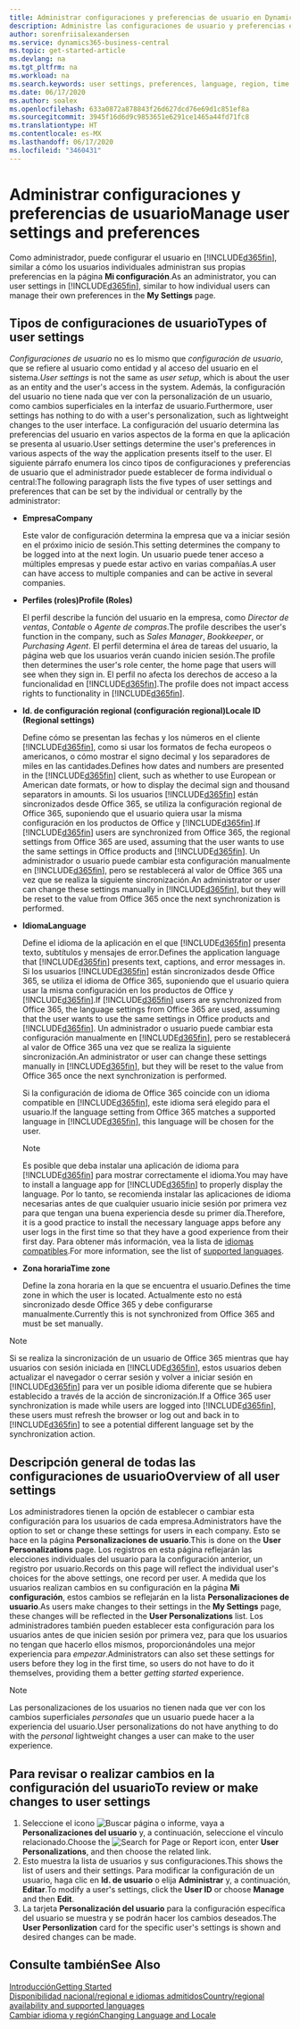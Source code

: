 ```yaml
---
title: Administrar configuraciones y preferencias de usuario en Dynamics 365 Business Central
description: Administre las configuraciones de usuario y preferencias en Dynamics 365 Business Central.
author: sorenfriisalexandersen
ms.service: dynamics365-business-central
ms.topic: get-started-article
ms.devlang: na
ms.tgt_pltfrm: na
ms.workload: na
ms.search.keywords: user settings, preferences, language, region, time zone, regional settings
ms.date: 06/17/2020
ms.author: soalex
ms.openlocfilehash: 633a0872a878843f26d627dcd76e69d1c851ef8a
ms.sourcegitcommit: 3945f16d6d9c9853651e6291ce1465a44fd71fc8
ms.translationtype: HT
ms.contentlocale: es-MX
ms.lasthandoff: 06/17/2020
ms.locfileid: "3460431"
---
```

# <a name="manage-user-settings-and-preferences"></a><span data-ttu-id="f2fb6-103">Administrar configuraciones y preferencias de usuario</span><span class="sxs-lookup"><span data-stu-id="f2fb6-103">Manage user settings and preferences</span></span>

<span data-ttu-id="f2fb6-104">Como administrador, puede configurar el usuario en [!INCLUDE[d365fin](includes/d365fin_md.md)], similar a cómo los usuarios individuales administran sus propias preferencias en la página **Mi configuración**.</span><span class="sxs-lookup"><span data-stu-id="f2fb6-104">As an administrator, you can user settings in [!INCLUDE[d365fin](includes/d365fin_md.md)], similar to how individual users can manage their own preferences in the **My Settings** page.</span></span>  

## <a name="types-of-user-settings"></a><span data-ttu-id="f2fb6-105">Tipos de configuraciones de usuario</span><span class="sxs-lookup"><span data-stu-id="f2fb6-105">Types of user settings</span></span>

<span data-ttu-id="f2fb6-106">*Configuraciones de usuario* no es lo mismo que *configuración de usuario*, que se refiere al usuario como entidad y al acceso del usuario en el sistema.</span><span class="sxs-lookup"><span data-stu-id="f2fb6-106">*User settings* is not the same as *user setup*, which is about the user as an entity and the user's access in the system.</span></span> <span data-ttu-id="f2fb6-107">Además, la configuración del usuario no tiene nada que ver con la personalización de un usuario, como cambios superficiales en la interfaz de usuario.</span><span class="sxs-lookup"><span data-stu-id="f2fb6-107">Furthermore, user settings has nothing to do with a user's personalization, such as lightweight changes to the user interface.</span></span> <span data-ttu-id="f2fb6-108">La configuración del usuario determina las preferencias del usuario en varios aspectos de la forma en que la aplicación se presenta al usuario.</span><span class="sxs-lookup"><span data-stu-id="f2fb6-108">User settings determine the user's preferences in various aspects of the way the application presents itself to the user.</span></span> <span data-ttu-id="f2fb6-109">El siguiente párrafo enumera los cinco tipos de configuraciones y preferencias de usuario que el administrador puede establecer de forma individual o central:</span><span class="sxs-lookup"><span data-stu-id="f2fb6-109">The following paragraph lists the five types of user settings and preferences that can be set by the individual or centrally by the administrator:</span></span>

- <span data-ttu-id="f2fb6-110">**Empresa**</span><span class="sxs-lookup"><span data-stu-id="f2fb6-110">**Company**</span></span>  

  <span data-ttu-id="f2fb6-111">Este valor de configuración determina la empresa que va a iniciar sesión en el próximo inicio de sesión.</span><span class="sxs-lookup"><span data-stu-id="f2fb6-111">This setting determines the company to be logged into at the next login.</span></span> <span data-ttu-id="f2fb6-112">Un usuario puede tener acceso a múltiples empresas y puede estar activo en varias compañías.</span><span class="sxs-lookup"><span data-stu-id="f2fb6-112">A user can have access to multiple companies and can be active in several companies.</span></span>

- <span data-ttu-id="f2fb6-113">**Perfiles (roles)**</span><span class="sxs-lookup"><span data-stu-id="f2fb6-113">**Profile (Roles)**</span></span>  

  <span data-ttu-id="f2fb6-114">El perfil describe la función del usuario en la empresa, como *Director de ventas*, *Contable* o *Agente de compras*.</span><span class="sxs-lookup"><span data-stu-id="f2fb6-114">The profile describes the user's function in the company, such as *Sales Manager*, *Bookkeeper*, or *Purchasing Agent*.</span></span> <span data-ttu-id="f2fb6-115">El perfil determina el área de tareas del usuario, la página web que los usuarios verán cuando inicien sesión.</span><span class="sxs-lookup"><span data-stu-id="f2fb6-115">The profile then determines the user's role center, the home page that users will see when they sign in.</span></span> <span data-ttu-id="f2fb6-116">El perfil no afecta los derechos de acceso a la funcionalidad en [!INCLUDE[d365fin](includes/d365fin_md.md)].</span><span class="sxs-lookup"><span data-stu-id="f2fb6-116">The profile does not impact access rights to functionality in [!INCLUDE[d365fin](includes/d365fin_md.md)].</span></span>  

- <span data-ttu-id="f2fb6-117">**Id. de configuración regional (configuración regional)**</span><span class="sxs-lookup"><span data-stu-id="f2fb6-117">**Locale ID (Regional settings)**</span></span>  

  <span data-ttu-id="f2fb6-118">Define cómo se presentan las fechas y los números en el cliente [!INCLUDE[d365fin](includes/d365fin_md.md)], como si usar los formatos de fecha europeos o americanos, o cómo mostrar el signo decimal y los separadores de miles en las cantidades.</span><span class="sxs-lookup"><span data-stu-id="f2fb6-118">Defines how dates and numbers are presented in the [!INCLUDE[d365fin](includes/d365fin_md.md)] client, such as whether to use European or American date formats, or how to display the decimal sign and thousand separators in amounts.</span></span> <span data-ttu-id="f2fb6-119">Si los usuarios [!INCLUDE[d365fin](includes/d365fin_md.md)] están sincronizados desde Office 365, se utiliza la configuración regional de Office 365, suponiendo que el usuario quiera usar la misma configuración en los productos de Office y [!INCLUDE[d365fin](includes/d365fin_md.md)].</span><span class="sxs-lookup"><span data-stu-id="f2fb6-119">If [!INCLUDE[d365fin](includes/d365fin_md.md)] users are synchronized from Office 365, the regional settings from Office 365 are used, assuming that the user wants to use the same settings in Office products and [!INCLUDE[d365fin](includes/d365fin_md.md)].</span></span> <span data-ttu-id="f2fb6-120">Un administrador o usuario puede cambiar esta configuración manualmente en [!INCLUDE[d365fin](includes/d365fin_md.md)], pero se restablecerá al valor de Office 365 una vez que se realiza la siguiente sincronización.</span><span class="sxs-lookup"><span data-stu-id="f2fb6-120">An administrator or user can change these settings manually in [!INCLUDE[d365fin](includes/d365fin_md.md)], but they will be reset to the value from Office 365 once the next synchronization is performed.</span></span>

- <span data-ttu-id="f2fb6-121">**Idioma**</span><span class="sxs-lookup"><span data-stu-id="f2fb6-121">**Language**</span></span>  

  <span data-ttu-id="f2fb6-122">Define el idioma de la aplicación en el que [!INCLUDE[d365fin](includes/d365fin_md.md)] presenta texto, subtítulos y mensajes de error.</span><span class="sxs-lookup"><span data-stu-id="f2fb6-122">Defines the application language that [!INCLUDE[d365fin](includes/d365fin_md.md)] presents text, captions, and error messages in.</span></span> <span data-ttu-id="f2fb6-123">Si los usuarios [!INCLUDE[d365fin](includes/d365fin_md.md)] están sincronizados desde Office 365, se utiliza el idioma de Office 365, suponiendo que el usuario quiera usar la misma configuración en los productos de Office y [!INCLUDE[d365fin](includes/d365fin_md.md)].</span><span class="sxs-lookup"><span data-stu-id="f2fb6-123">If [!INCLUDE[d365fin](includes/d365fin_md.md)] users are synchronized from Office 365, the language settings from Office 365 are used, assuming that the user wants to use the same settings in Office products and [!INCLUDE[d365fin](includes/d365fin_md.md)].</span></span> <span data-ttu-id="f2fb6-124">Un administrador o usuario puede cambiar esta configuración manualmente en [!INCLUDE[d365fin](includes/d365fin_md.md)], pero se restablecerá al valor de Office 365 una vez que se realiza la siguiente sincronización.</span><span class="sxs-lookup"><span data-stu-id="f2fb6-124">An administrator or user can change these settings manually in [!INCLUDE[d365fin](includes/d365fin_md.md)], but they will be reset to the value from Office 365 once the next synchronization is performed.</span></span>

  <span data-ttu-id="f2fb6-125">Si la configuración de idioma de Office 365 coincide con un idioma compatible en [!INCLUDE[d365fin](includes/d365fin_md.md)], este idioma será elegido para el usuario.</span><span class="sxs-lookup"><span data-stu-id="f2fb6-125">If the language setting from Office 365 matches a supported language in [!INCLUDE[d365fin](includes/d365fin_md.md)], this language will be chosen for the user.</span></span>  

  > [!NOTE]
  > <span data-ttu-id="f2fb6-126">Es posible que deba instalar una aplicación de idioma para [!INCLUDE[d365fin](includes/d365fin_md.md)] para mostrar correctamente el idioma.</span><span class="sxs-lookup"><span data-stu-id="f2fb6-126">You may have to install a language app for [!INCLUDE[d365fin](includes/d365fin_md.md)] to properly display the language.</span></span> <span data-ttu-id="f2fb6-127">Por lo tanto, se recomienda instalar las aplicaciones de idioma necesarias antes de que cualquier usuario inicie sesión por primera vez para que tengan una buena experiencia desde su primer día.</span><span class="sxs-lookup"><span data-stu-id="f2fb6-127">Therefore, it is a good practice to install the necessary language apps before any user logs in the first time so that they have a good experience from their first day.</span></span> <span data-ttu-id="f2fb6-128">Para obtener más información, vea la lista de [idiomas compatibles](/dynamics365/business-central/dev-itpro/compliance/apptest-countries-and-translations).</span><span class="sxs-lookup"><span data-stu-id="f2fb6-128">For more information, see the list of [supported languages](/dynamics365/business-central/dev-itpro/compliance/apptest-countries-and-translations).</span></span>  
  
- <span data-ttu-id="f2fb6-129">**Zona horaria**</span><span class="sxs-lookup"><span data-stu-id="f2fb6-129">**Time zone**</span></span>  

  <span data-ttu-id="f2fb6-130">Define la zona horaria en la que se encuentra el usuario.</span><span class="sxs-lookup"><span data-stu-id="f2fb6-130">Defines the time zone in which the user is located.</span></span> <span data-ttu-id="f2fb6-131">Actualmente esto no está sincronizado desde Office 365 y debe configurarse manualmente.</span><span class="sxs-lookup"><span data-stu-id="f2fb6-131">Currently this is not synchronized from Office 365 and must be set manually.</span></span>  

> [!NOTE]
> <span data-ttu-id="f2fb6-132">Si se realiza la sincronización de un usuario de Office 365 mientras que hay usuarios con sesión iniciada en [!INCLUDE[d365fin](includes/d365fin_md.md)], estos usuarios deben actualizar el navegador o cerrar sesión y volver a iniciar sesión en [!INCLUDE[d365fin](includes/d365fin_md.md)] para ver un posible idioma diferente que se hubiera establecido a través de la acción de sincronización.</span><span class="sxs-lookup"><span data-stu-id="f2fb6-132">If a Office 365 user synchronization is made while users are logged into [!INCLUDE[d365fin](includes/d365fin_md.md)], these users must refresh the browser or log out and back in to [!INCLUDE[d365fin](includes/d365fin_md.md)] to see a potential different language set by the synchronization action.</span></span>

## <a name="overview-of-all-user-settings"></a><span data-ttu-id="f2fb6-133">Descripción general de todas las configuraciones de usuario</span><span class="sxs-lookup"><span data-stu-id="f2fb6-133">Overview of all user settings</span></span>

<span data-ttu-id="f2fb6-134">Los administradores tienen la opción de establecer o cambiar esta configuración para los usuarios de cada empresa.</span><span class="sxs-lookup"><span data-stu-id="f2fb6-134">Administrators have the option to set or change these settings for users in each company.</span></span> <span data-ttu-id="f2fb6-135">Esto se hace en la página **Personalizaciones de usuario**.</span><span class="sxs-lookup"><span data-stu-id="f2fb6-135">This is done on the **User Personalizations** page.</span></span> <span data-ttu-id="f2fb6-136">Los registros en esta página reflejarán las elecciones individuales del usuario para la configuración anterior, un registro por usuario.</span><span class="sxs-lookup"><span data-stu-id="f2fb6-136">Records on this page will reflect the individual user's choices for the above settings, one record per user.</span></span> <span data-ttu-id="f2fb6-137">A medida que los usuarios realizan cambios en su configuración en la página **Mi configuración**, estos cambios se reflejarán en la lista **Personalizaciones de usuario**.</span><span class="sxs-lookup"><span data-stu-id="f2fb6-137">As users make changes to their settings in the **My Settings** page, these changes will be reflected in the **User Personalizations** list.</span></span> <span data-ttu-id="f2fb6-138">Los administradores también pueden establecer esta configuración para los usuarios antes de que inicien sesión por primera vez, para que los usuarios no tengan que hacerlo ellos mismos, proporcionándoles una mejor experiencia para *empezar*.</span><span class="sxs-lookup"><span data-stu-id="f2fb6-138">Administrators can also set these settings for users before they log in the first time, so users do not have to do it themselves, providing them a better *getting started* experience.</span></span>

> [!NOTE]
> <span data-ttu-id="f2fb6-139">Las personalizaciones de los usuarios no tienen nada que ver con los cambios superficiales *personales* que un usuario puede hacer a la experiencia del usuario.</span><span class="sxs-lookup"><span data-stu-id="f2fb6-139">User personalizations do not have anything to do with the *personal* lightweight changes a user can make to the user experience.</span></span>

## <a name="to-review-or-make-changes-to-user-settings"></a><span data-ttu-id="f2fb6-140">Para revisar o realizar cambios en la configuración del usuario</span><span class="sxs-lookup"><span data-stu-id="f2fb6-140">To review or make changes to user settings</span></span>

1. <span data-ttu-id="f2fb6-141">Seleccione el icono ![Buscar página o informe](media/ui-search/search_small.png "Icono de Buscar por página o informe"), vaya a **Personalizaciones del usuario** y, a continuación, seleccione el vínculo relacionado.</span><span class="sxs-lookup"><span data-stu-id="f2fb6-141">Choose the ![Search for Page or Report](media/ui-search/search_small.png "Search for Page or Report icon") icon, enter **User Personalizations**, and then choose the related link.</span></span>
2. <span data-ttu-id="f2fb6-142">Esto muestra la lista de usuarios y sus configuraciones.</span><span class="sxs-lookup"><span data-stu-id="f2fb6-142">This shows the list of users and their settings.</span></span> <span data-ttu-id="f2fb6-143">Para modificar la configuración de un usuario, haga clic en **Id. de usuario** o elija **Administrar** y, a continuación, **Editar**.</span><span class="sxs-lookup"><span data-stu-id="f2fb6-143">To modify a user's settings, click the **User ID** or choose **Manage** and then **Edit**.</span></span>
3. <span data-ttu-id="f2fb6-144">La tarjeta **Personalización del usuario** para la configuración específica del usuario se muestra y se podrán hacer los cambios deseados.</span><span class="sxs-lookup"><span data-stu-id="f2fb6-144">The **User Personlization** card for the specific user's settings is shown and desired changes can be made.</span></span>  

## <a name="see-also"></a><span data-ttu-id="f2fb6-145">Consulte también</span><span class="sxs-lookup"><span data-stu-id="f2fb6-145">See Also</span></span>

[<span data-ttu-id="f2fb6-146">Introducción</span><span class="sxs-lookup"><span data-stu-id="f2fb6-146">Getting Started</span></span>](product-get-started.md)  
[<span data-ttu-id="f2fb6-147">Disponibilidad nacional/regional e idiomas admitidos</span><span class="sxs-lookup"><span data-stu-id="f2fb6-147">Country/regional availability and supported languages</span></span>](/dynamics365/business-central/dev-itpro/compliance/apptest-countries-and-translations)  
[<span data-ttu-id="f2fb6-148">Cambiar idioma y región</span><span class="sxs-lookup"><span data-stu-id="f2fb6-148">Changing Language and Locale</span></span>](about-locale-language.md)  
